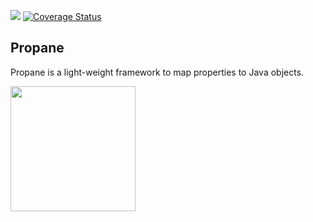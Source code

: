 <img src="https://travis-ci.org/bagdemir/Propane.svg"/> [![Coverage Status](https://coveralls.io/repos/bagdemir/Propane/badge.svg)](https://coveralls.io/r/bagdemir/Propane)


Propane
--
Propane is a light-weight framework to map properties to Java objects.

<img src="http://www.bagdemir.com/img/propane.png" width="200"/>



